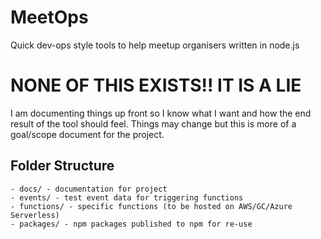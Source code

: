 # MeetOps

Quick dev-ops style tools to help meetup organisers written in node.js

# NONE OF THIS EXISTS!! IT IS A LIE

I am documenting things up front so I know what I want and how the end
result of the tool should feel. Things may change but this is more of a
goal/scope document for the project.

## Folder Structure

```
- docs/ - documentation for project
- events/ - test event data for triggering functions
- functions/ - specific functions (to be hosted on AWS/GC/Azure Serverless)
- packages/ - npm packages published to npm for re-use
```
